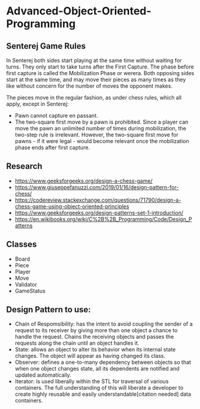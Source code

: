 # Advanced-Object-Oriented-Programming

## Senterej Game Rules

In Senterej both sides start playing at the same time without waiting for turns. They only start to take turns after the First Capture. The phase before first capture is called the Mobilization Phase or werera. Both opposing sides start at the same time, and may move their pieces as many times as they like without concern for the number of moves the opponent makes.

The pieces move in the regular fashion, as under chess rules, which all apply, except in Senterej:
* Pawn cannot capture en passant.
* The two-square first move by a pawn is prohibited. Since a player can move the pawn an unlimited number of times during mobilization, the two-step rule is irrelevant. However, the two-square first move for pawns - if it were legal - would become relevant once the mobilization phase ends after first capture.

## Research
* https://www.geeksforgeeks.org/design-a-chess-game/
* https://www.giuseppefanuzzi.com/2019/01/16/design-pattern-for-chess/
* https://codereview.stackexchange.com/questions/71790/design-a-chess-game-using-object-oriented-principles
* https://www.geeksforgeeks.org/design-patterns-set-1-introduction/
* https://en.wikibooks.org/wiki/C%2B%2B_Programming/Code/Design_Patterns

## Classes
* Board
* Piece
* Player
* Move
* Validator
* GameStatus

 ## Design Pattern to use:
 * Chain of Respomsibility: has the intent to avoid coupling the sender of a request to its receiver by giving more than one object a chance to handle the request. Chains the receiving objects and passes the requests along the chain until an object handles it.
 * State: allows an object to alter its behavior when its internal state changes. The object will appear as having changed its class.
 * Observer: defines a one-to-many dependency between objects so that when one object changes state, all its dependents are notified and updated automatically.
 * Iterator: is used liberally within the STL for traversal of various containers. The full understanding of this will liberate a developer to create highly reusable and easily understandable[citation needed] data containers.

